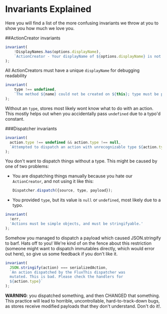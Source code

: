 # Invariants Explained

Here you will find a list of the more confusing invariants we throw at you to show you how much we love you.

##ActionCreator invariants

```js
invariant(
	!DisplayNames.has(options.displayName),
	`ActionCreator - Your displayName of ${options.displayName} is not unique.`
);
```
All ActionCreators must have a unique `displayName` for debugging readability

```js
invariant(
	type !== undefined,
	`The method ${name} could not be created on ${this}; type must be provided`
);
```
Without an `type`, stores most likely wont know what to do with an action. This mostly helps out when you accidentally pass `undefined` due to a typo'd constant.

###Dispatcher invariants
```js
invariant(
  action.type !== undefined && action.type !== null,
  `Attempted to dispatch an action with unrecognizable type ${action.type}`,
);
```
You don't want to dispatch things without a type. This might be caused by one of two problems:
 - You are dispatching things manually because you hate our `ActionCreator`, and not using it like this:
   ```js
   Dispatcher.dispatch({source, type, payload});
   ```
 - You provided `type`, but its value is `null` or `undefined`, most likely due to a typo.

```js
invariant(
  !err,
  'Actions must be simple objects, and must be stringifyable.'
);
```
Somehow you managed to dispatch a payload which caused JSON.stringify to barf. Hats off to you! We're kind of on the fence about this restriction (someone might want to dispatch immutables directly, which would error out here), so give us some feedback if you don't like it.

```js
invariant(
  JSON.stringify(action) === serializedAction,
  `An action dispatched by the FluxThis dispatcher was
  mutated. This is bad. Please check the handlers for
  ${action.type}`
);
```
**WARNING**: you dispatched something, and then CHANGED that something. This practice will lead to horrible, uncontrollable, hard-to-track-down bugs, as stores receive modified payloads that they don't understand. Don't do it!.

